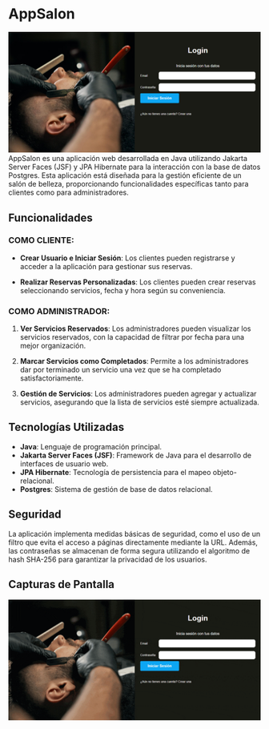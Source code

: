 # AppSalon
![Captura de Pantalla 1](/screenshots/login.png)
AppSalon es una aplicación web desarrollada en Java utilizando Jakarta Server Faces (JSF) y JPA Hibernate para la interacción con la base de datos Postgres. Esta aplicación está diseñada para la gestión eficiente de un salón de belleza, proporcionando funcionalidades específicas tanto para clientes como para administradores.

## Funcionalidades

### COMO CLIENTE:

- **Crear Usuario e Iniciar Sesión**: Los clientes pueden registrarse y acceder a la aplicación para gestionar sus reservas.
  
- **Realizar Reservas Personalizadas**: Los clientes pueden crear reservas seleccionando servicios, fecha y hora según su conveniencia.

### COMO ADMINISTRADOR:

1. **Ver Servicios Reservados**: Los administradores pueden visualizar los servicios reservados, con la capacidad de filtrar por fecha para una mejor organización.

2. **Marcar Servicios como Completados**: Permite a los administradores dar por terminado un servicio una vez que se ha completado satisfactoriamente.

3. **Gestión de Servicios**: Los administradores pueden agregar y actualizar servicios, asegurando que la lista de servicios esté siempre actualizada.

## Tecnologías Utilizadas

- **Java**: Lenguaje de programación principal.
- **Jakarta Server Faces (JSF)**: Framework de Java para el desarrollo de interfaces de usuario web.
- **JPA Hibernate**: Tecnología de persistencia para el mapeo objeto-relacional.
- **Postgres**: Sistema de gestión de base de datos relacional.

## Seguridad

La aplicación implementa medidas básicas de seguridad, como el uso de un filtro que evita el acceso a páginas directamente mediante la URL. Además, las contraseñas se almacenan de forma segura utilizando el algoritmo de hash SHA-256 para garantizar la privacidad de los usuarios.

## Capturas de Pantalla


![Captura de Pantalla 2](/screenshots/appsalon.gif)


